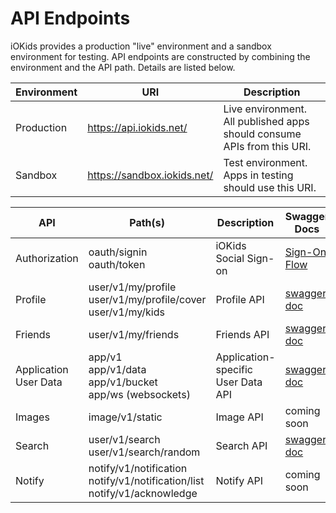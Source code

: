 # API Endpoints

iOKids provides a production "live" environment and a sandbox environment for testing. API endpoints are constructed by
combining the environment and the API path. Details are listed below.

| Environment | URI | Description |
| ----------- | --- | ----------- |
| Production | https://api.iokids.net/ | Live environment. All published apps should consume APIs from this URI. |
| Sandbox | https://sandbox.iokids.net/ | Test environment. Apps in testing should use this URI. |


| API | Path(s) | Description | Swagger Docs |
| --- | ------- | ----------- | ------------ | 
| Authorization | oauth/signin <br/> oauth/token | iOKids Social Sign-on | [Sign-On Flow](/iOKids-SSO.md) |
| Profile | user/v1/my/profile <br/> user/v1/my/profile/cover <br/> user/v1/my/kids | Profile API | [swagger doc](https://app.swaggerhub.com/apis/iOKids/Profile/1.0.0) |
| Friends | user/v1/my/friends | Friends API | [swagger doc](https://app.swaggerhub.com/apis/iOKids/Friends/1.0.0) |
| Application User Data | app/v1 <br/> app/v1/data <br/> app/v1/bucket <br> app/ws (websockets) | Application-specific User Data API | [swagger doc](https://app.swaggerhub.com/apis/iOKids/ApplicationUserData/1.0.0) |
| Images | image/v1/static | Image API | coming soon |
| Search | user/v1/search <br/> user/v1/search/random | Search API | [swagger doc](https://app.swaggerhub.com/apis/iOKids/Search/1.0.0) |
| Notify | notify/v1/notification <br/> notify/v1/notification/list <br> notify/v1/acknowledge | Notify API | coming soon |
